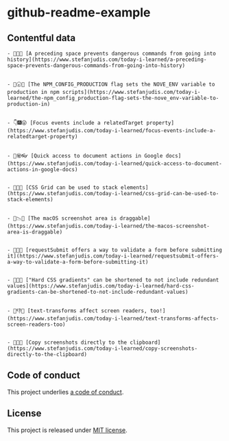 # github-readme-example

## Contentful data





















<!-- CONTENTFUL_START -->

    - 🔌🐬💼 [A preceding space prevents dangerous commands from going into history](https://www.stefanjudis.com/today-i-learned/a-preceding-space-prevents-dangerous-commands-from-going-into-history)
  

    - 🙋🕢📞 [The NPM_CONFIG_PRODUCTION flag sets the NOVE_ENV variable to production in npm scripts](https://www.stefanjudis.com/today-i-learned/the-npm_config_production-flag-sets-the-nove_env-variable-to-production-in)
  

    - 👇🎆😜 [Focus events include a relatedTarget property](https://www.stefanjudis.com/today-i-learned/focus-events-include-a-relatedtarget-property)
  

    - 🎦㊙️👓 [Quick access to document actions in Google docs](https://www.stefanjudis.com/today-i-learned/quick-access-to-document-actions-in-google-docs)
  

    - 🔳🌒➿ [CSS Grid can be used to stack elements](https://www.stefanjudis.com/today-i-learned/css-grid-can-be-used-to-stack-elements)
  

    - 🛄📉🚈 [The macOS screenshot area is draggable](https://www.stefanjudis.com/today-i-learned/the-macos-screenshot-area-is-draggable)
  

    - 👣📯💖 [requestSubmit offers a way to validate a form before submitting it](https://www.stefanjudis.com/today-i-learned/requestsubmit-offers-a-way-to-validate-a-form-before-submitting-it)
  

    - 🍴🌅👺 ["Hard CSS gradients" can be shortened to not include redundant values](https://www.stefanjudis.com/today-i-learned/hard-css-gradients-can-be-shortened-to-not-include-redundant-values)
  

    - 🏁👎👝 [text-transforms affect screen readers, too!](https://www.stefanjudis.com/today-i-learned/text-transforms-affects-screen-readers-too)
  

    - 🎥🍝💨 [Copy screenshots directly to the clipboard](https://www.stefanjudis.com/today-i-learned/copy-screenshots-directly-to-the-clipboard)
  
<!-- CONTENTFUL_END -->
  
  
  
  
  
  
  
  
  
  
  
  
  
  
  
  
  
  
  
  

## Code of conduct

This project underlies [a code of conduct](./CODE-OF-CONDUCT.md).

## License

This project is released under [MIT license](./LICENSE).
